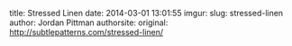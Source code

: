 title: Stressed Linen
date: 2014-03-01 13:01:55
imgur: 
slug: stressed-linen
author: Jordan Pittman
authorsite: 
original: http://subtlepatterns.com/stressed-linen/
